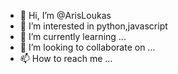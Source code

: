 - 👋 Hi, I’m @ArisLoukas
- 👀 I’m interested in python,javascript
- 🌱 I’m currently learning ...
- 💞️ I’m looking to collaborate on ...
- 📫 How to reach me ...

<!---
ArisLoukas/ArisLoukas is a ✨ special ✨ repository because its `README.md` (this file) appears on your GitHub profile.
You can click the Preview link to take a look at your changes.
--->
